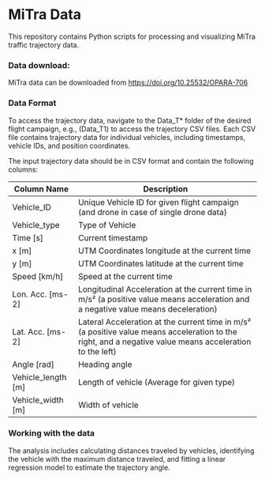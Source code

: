 # MiTra Data 

This repository contains Python scripts for processing and visualizing MiTra traffic trajectory data. 

### Data download:
MiTra data can be downloaded from https://doi.org/10.25532/OPARA-706


### Data Format
To access the trajectory data, navigate to the Data_T* folder of the desired flight campaign, e.g., (Data_T1) to access the trajectory CSV files. 
Each CSV file contains trajectory data for individual vehicles, including timestamps, vehicle IDs, and position coordinates.

The input trajectory data should be in CSV format and contain the following columns:

|Column Name | Description |
| --- | --- |
|Vehicle_ID | Unique Vehicle ID for given flight campaign (and drone in case of single drone data) |
|Vehicle_type | Type of Vehicle |
| Time [s] | Current timestamp |
| x [m] | UTM Coordinates longitude at the current time |
| y [m] | UTM Coordinates latitude at the current time |
|Speed [km/h]|Speed at the current time|
|Lon. Acc. [ms-2]|Longitudinal Acceleration at the current time in m/s² (a positive value means acceleration and a negative value means deceleration)|
|Lat. Acc. [ms-2]|Lateral Acceleration at the current time in m/s² (a positive value means acceleration to the right, and a negative value means acceleration to the left)|
|Angle [rad]|Heading angle|
|Vehicle_length [m]|Length of vehicle (Average for given type)|
|Vehicle_width [m]|Width of vehicle|



### Working with the data
The analysis includes calculating distances traveled by vehicles, identifying the vehicle with the maximum distance traveled, and fitting a linear regression model to estimate the trajectory angle.

